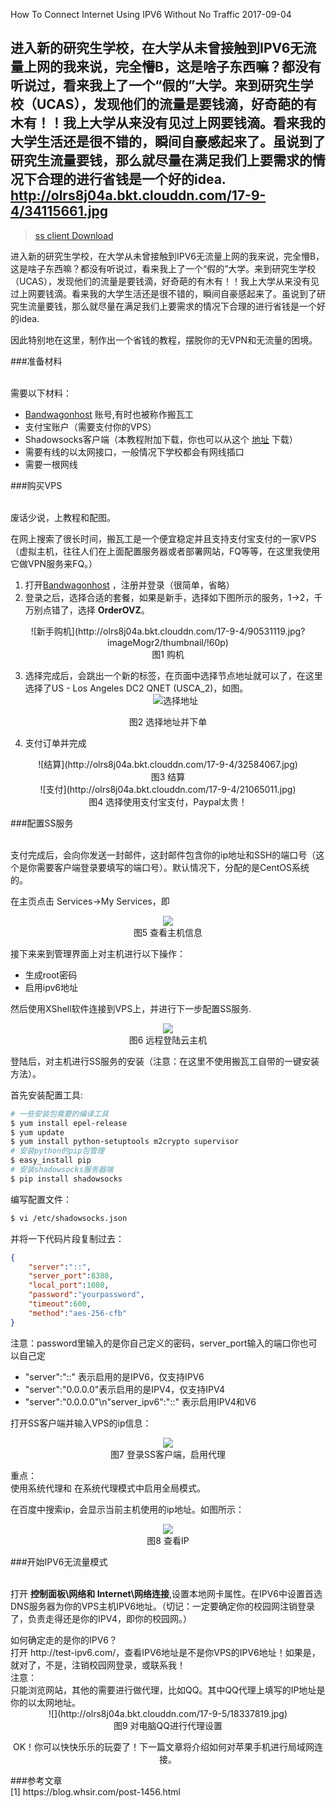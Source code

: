 How To Connect Internet Using IPV6 Without No Traffic
2017-09-04

进入新的研究生学校，在大学从未曾接触到IPV6无流量上网的我来说，完全懵B，这是啥子东西嘛？都没有听说过，看来我上了一个“假的”大学。来到研究生学校（UCAS），发现他们的流量是要钱滴，好奇葩的有木有！！我上大学从来没有见过上网要钱滴。看来我的大学生活还是很不错的，瞬间自豪感起来了。虽说到了研究生流量要钱，那么就尽量在满足我们上要需求的情况下合理的进行省钱是一个好的idea.
http://olrs8j04a.bkt.clouddn.com/17-9-4/34115661.jpg
---
><a class="btn btn-primary" target="_blank" href="../files/Shadowsocks-win-2.5.2.zip"><span class="fa fa-download  fa-lg fa-fw"></span> ss client Download</a>


进入新的研究生学校，在大学从未曾接触到IPV6无流量上网的我来说，完全懵B，这是啥子东西嘛？都没有听说过，看来我上了一个“假的”大学。来到研究生学校（UCAS），发现他们的流量是要钱滴，好奇葩的有木有！！我上大学从来没有见过上网要钱滴。看来我的大学生活还是很不错的，瞬间自豪感起来了。虽说到了研究生流量要钱，那么就尽量在满足我们上要需求的情况下合理的进行省钱是一个好的idea.

因此特别地在这里，制作出一个省钱的教程，摆脱你的无VPN和无流量的困境。

###准备材料

<br>需要以下材料：

- [Bandwagonhost](https://bandwagonhost.com) 账号,有时也被称作搬瓦工
- 支付宝账户（需要支付你的VPS）
- Shadowsocks客户端（本教程附加下载，你也可以从这个 [地址](https://github.com/shadowsocks/shadowsocks-windows/releases/tag/4.0.5) 下载）
- 需要有线的以太网接口，一般情况下学校都会有网线插口
- 需要一根网线

###购买VPS

<br>废话少说，上教程和配图。


在网上搜索了很长时间，搬瓦工是一个便宜稳定并且支持支付宝支付的一家VPS（虚拟主机，往往人们在上面配置服务器或者部署网站，FQ等等，在这里我使用它做VPN服务来FQ。）

1. 打开[Bandwagonhost](https://bandwagonhost.com) ，注册并登录（很简单，省略）
2. 登录之后，选择合适的套餐，如果是新手，选择如下图所示的服务，1->2，千万别点错了，选择 **OrderOVZ**。
<div align="center">
![新手购机](http://olrs8j04a.bkt.clouddn.com/17-9-4/90531119.jpg?imageMogr2/thumbnail/!60p)
<center class="cap"><caption>图1 购机</caption></center>
</div>

3. 选择完成后，会跳出一个新的标签，在页面中选择节点地址就可以了，在这里选择了US - Los Angeles DC2 QNET (USCA_2)，如图。<div align="center">
![选择地址](http://olrs8j04a.bkt.clouddn.com/17-9-4/56351816.jpg)
<center class="cap"><caption>图2 选择地址并下单</caption></center>
</div>

4. 支付订单并完成
<div align="center">
    ![结算](http://olrs8j04a.bkt.clouddn.com/17-9-4/32584067.jpg)
    <center class="cap"><caption>图3 结算</caption></center>
</div>
<div align="center">
    ![支付](http://olrs8j04a.bkt.clouddn.com/17-9-4/21065011.jpg)
    <center class="cap"><caption>图4 选择使用支付宝支付，Paypal太贵！</caption></center>
</div>

###配置SS服务

<br>支付完成后，会向你发送一封邮件，这封邮件包含你的ip地址和SSH的端口号（这个是你需要客户端登录要填写的端口号）。默认情况下，分配的是CentOS系统的。

在主页点击 Services->My Services，即<div align="center">
    ![](http://olrs8j04a.bkt.clouddn.com/17-9-4/74582836.jpg)
    <center class="cap"><caption>图5 查看主机信息</caption></center>
</div>

接下来来到管理界面上对主机进行以下操作：

- 生成root密码
- 启用ipv6地址

然后使用XShell软件连接到VPS上，并进行下一步配置SS服务.<div align="center">
    ![](http://olrs8j04a.bkt.clouddn.com/17-9-4/64904900.jpg)
    <center class="cap"><caption>图6 远程登陆云主机</caption></center>
</div>

登陆后，对主机进行SS服务的安装（注意：在这里不使用搬瓦工自带的一键安装方法）。

首先安装配置工具:

```bash
# 一些安装包需要的编译工具
$ yum install epel-release
$ yum update
$ yum install python-setuptools m2crypto supervisor
# 安装python的pip包管理
$ easy_install pip
# 安装shadowsocks服务器端
$ pip install shadowsocks
```

编写配置文件：

```bash
$ vi /etc/shadowsocks.json
```

并将一下代码片段复制过去：

```json
{
    "server":"::",
    "server_port":8388,
    "local_port":1080,
    "password":"yourpassword",
    "timeout":600,
    "method":"aes-256-cfb"
}
```

注意：password里输入的是你自己定义的密码，server_port输入的端口你也可以自己定

- "server":"::" 表示启用的是IPV6，仅支持IPV6
- "server":"0.0.0.0"表示启用的是IPV4，仅支持IPV4
- "server":"0.0.0.0"\n"server_ipv6":"::" 表示启用IPV4和V6

打开SS客户端并输入VPS的ip信息：<div align="center">
    ![](http://olrs8j04a.bkt.clouddn.com/17-9-4/88255315.jpg)
    <center class="cap"><caption>图7 登录SS客户端，启用代理</caption></center>
</div>

<div class="alert alert-warning" role="alert">
  重点：<br>
  使用系统代理和
  在系统代理模式中启用全局模式。
</div>

在百度中搜索ip，会显示当前主机使用的ip地址。如图所示：<div align="center">
  ![](http://olrs8j04a.bkt.clouddn.com/17-9-4/38703883.jpg)<center class="cap"><caption>图8 查看IP</caption></center>
</div>

###开始IPV6无流量模式

<br>打开 **控制面板\网络和 Internet\网络连接**,设置本地网卡属性。在IPV6中设置首选DNS服务器为你的VPS主机IPV6地址。（切记：一定要确定你的校园网注销登录了，负责走得还是你的IPV4，即你的校园网。）

<div class="alert alert-warning" role="alert">
  如何确定走的是你的IPV6？<br>
  打开 http://test-ipv6.com/，查看IPV6地址是不是你VPS的IPV6地址！如果是，就对了，不是，注销校园网登录，或联系我！
</div>

<div class="alert alert-danger" role="alert">
  注意：<br>
  只能浏览网站，其他的需要进行做代理，比如QQ。其中QQ代理上填写的IP地址是你的以太网地址。  
</div><div align="center">
    ![](http://olrs8j04a.bkt.clouddn.com/17-9-5/18337819.jpg)
    <center><caption>图9 对电脑QQ进行代理设置</caption></center>

OK！你可以快快乐乐的玩耍了！下一篇文章将介绍如何对苹果手机进行局域网连接。
</div>
###参考文章
<br>[1] https://blog.whsir.com/post-1456.html



    

